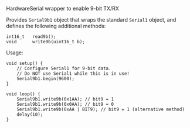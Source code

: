HardwareSerial wrapper to enable 9-bit TX/RX

Provides `Serial9b1` object that wraps the standard `Serial1` object,
and defines the following additional methods:

    int16_t   read9b();
    void      write9b(uint16_t b);

Usage:

    void setup() {
        // Configure Serial1 for 9-bit data.
        // Do NOT use Serial1 while this is in use!
        Serial9b1.begin(9600);
    }

    void loop() {
        Serial9b1.write9b(0x1AA); // bit9 = 1
        Serial9b1.write9b(0x0AA); // bit9 = 0
        Serial9b1.write9b(0xAA | BIT9); // bit9 = 1 (alternative method)
        delay(10);
    }
